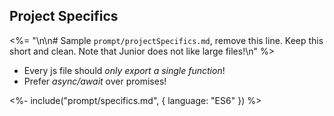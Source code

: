 
## Project Specifics

<%= "\n\n# Sample `prompt/projectSpecifics.md`, remove this line. Keep this short and clean. Note that Junior does not like large files!\n" %>

- Every js file should *only export a single function*!
- Prefer *async/await* over promises!

<%- include("prompt/specifics.md", { language: "ES6" }) %>